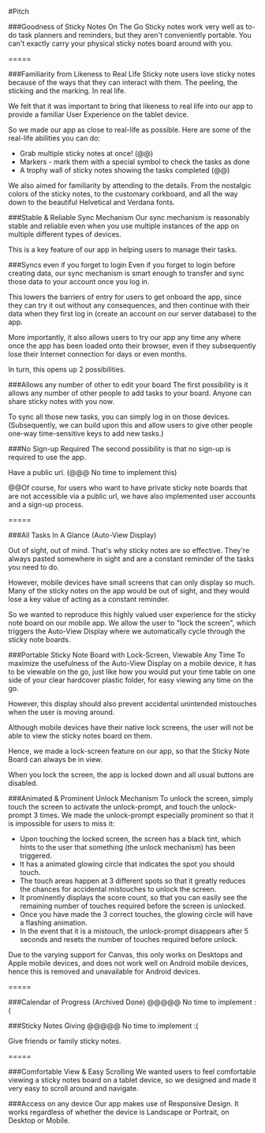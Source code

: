 #Pitch

###Goodness of Sticky Notes On The Go
Sticky notes work very well as to-do task planners and reminders, but they aren't conveniently portable. You can't exactly carry your physical sticky notes board around with you.

=====


###Familiarity from Likeness to Real Life
Sticky note users love sticky notes because of the ways that they can interact with them. The peeling, the sticking and the marking. In real life.

We felt that it was important to bring that likeness to real life into our app to provide a familiar User Experience on the tablet device.

So we made our app as close to real-life as possible. Here are some of the real-life abilities you can do:

* Grab multiple sticky notes at once! (@@)
* Markers - mark them with a special symbol to check the tasks as done
* A trophy wall of sticky notes showing the tasks completed (@@)

We also aimed for familiarity by attending to the details. From the nostalgic colors of the sticky notes, to the customary corkboard, and all the way down to the beautiful Helvetical and Verdana fonts.


###Stable & Reliable Sync Mechanism
Our sync mechanism is reasonably stable and reliable even when you use multiple instances of the app on multiple different types of devices.

This is a key feature of our app in helping users to manage their tasks.


###Syncs even if you forget to login
Even if you forget to login before creating data, our sync mechanism is smart enough to transfer and sync those data to your account once you log in.

This lowers the barriers of entry for users to get onboard the app, since they can try it out without any consequences, and then continue with their data when they first log in (create an account on our server database) to the app.

More importantly, it also allows users to try our app any time any where once the app has been loaded onto their browser, even if they subsequently lose their Internet connection for days or even months.

In turn, this opens up 2 possibilities.

###Allows any number of other to edit your board
The first possibility is it allows any number of other people to add tasks to your board. Anyone can share sticky notes with you now.

To sync all those new tasks, you can simply log in on those devices. (Subsequently, we can build upon this and allow users to give other people one-way time-sensitive keys to add new tasks.)

###No Sign-up Required
The second possibility is that no sign-up is required to use the app.

Have a public url. (@@@ No time to implement this)

@@Of course, for users who want to have private sticky note boards that are not accessible via a public url, we have also implemented user accounts and a sign-up process.

=====


###All Tasks In A Glance (Auto-View Display)

Out of sight, out of mind. That's why sticky notes are so effective. They're always pasted somewhere in sight and are a constant reminder of the tasks you need to do.

However, mobile devices have small screens that can only display so much. Many of the sticky notes on the app would be out of sight, and they would lose a key value of acting as a constant reminder.

So we wanted to reproduce this highly valued user experience for the sticky note board on our mobile app. We allow the user to "lock the screen", which triggers the Auto-View Display where we automatically cycle through the sticky note boards.


###Portable Sticky Note Board with Lock-Screen, Viewable Any Time
To maximize the usefulness of the Auto-View Display on a mobile device, it has to be viewable on the go, just like how you would put your time table on one side of your clear hardcover plastic folder, for easy viewing any time on the go.

However, this display should also prevent accidental unintended mistouches when the user is moving around.

Although mobile devices have their native lock screens, the user will not be able to view the sticky notes board on them.

Hence, we made a lock-screen feature on our app, so that the Sticky Note Board can always be in view.

When you lock the screen, the app is locked down and all usual buttons are disabled.


###Animated & Prominent Unlock Mechanism
To unlock the screen, simply touch the screen to activate the unlock-prompt, and touch the unlock-prompt 3 times. We made the unlock-prompt especially prominent so that it is impossible for users to miss it:

* Upon touching the locked screen, the screen has a black tint, which hints to the user that something (the unlock mechanism) has been triggered.
* It has a animated glowing circle that indicates the spot you should touch.
* The touch areas happen at 3 different spots so that it greatly reduces the chances for accidental mistouches to unlock the screen.
* It prominently displays the score count, so that you can easily see the remaining number of touches required before the screen is unlocked.
* Once you have made the 3 correct touches, the glowing circle will have a flashing animation.
* In the event that it is a mistouch, the unlock-prompt disappears after 5 seconds and resets the number of touches required before unlock.

Due to the varying support for Canvas, this only works on Desktops and Apple mobile devices, and does not work well on Android mobile devices, hence this is removed and unavailable for Android devices.

=====


###Calendar of Progress (Archived Done)
@@@@@ No time to implement :(


###Sticky Notes Giving
@@@@@ No time to implement :(

Give friends or family sticky notes.

=====


###Comfortable View & Easy Scrolling
We wanted users to feel comfortable viewing a sticky notes board on a tablet device, so we designed and made it very easy to scroll around and navigate.


###Access on any device
Our app makes use of Responsive Design. It works regardless of whether the device is Landscape or Portrait, on Desktop or Mobile.








